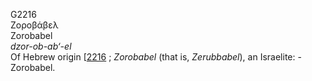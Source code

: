 G2216  
Ζοροβάβελ  
Zorobabel  
*dzor-ob-ab‘-el*  
Of Hebrew origin \[[2216](h2216) ; *Zorobabel* (that is, *Zerubbabel*),
an Israelite: - Zorobabel.  
